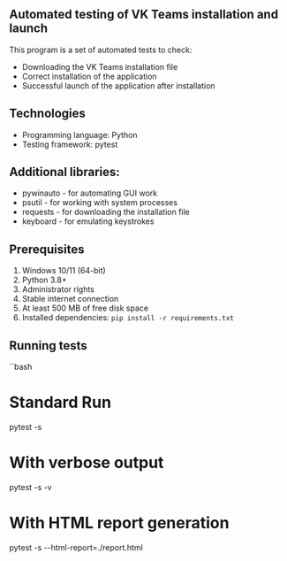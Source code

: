 ## Automated testing of VK Teams installation and launch
This program is a set of automated tests to check:
- Downloading the VK Teams installation file
- Correct installation of the application
- Successful launch of the application after installation

## Technologies
- Programming language: Python
- Testing framework: pytest
## Additional libraries:
- pywinauto - for automating GUI work
- psutil - for working with system processes
- requests - for downloading the installation file
- keyboard - for emulating keystrokes

## Prerequisites
1. Windows 10/11 (64-bit)
2. Python 3.8+
3. Administrator rights
4. Stable internet connection
5. At least 500 MB of free disk space
6. Installed dependencies: `pip install -r requirements.txt`

## Running tests
``bash
# Standard Run
pytest -s

# With verbose output
pytest -s -v

# With HTML report generation
pytest -s --html-report=./report.html
